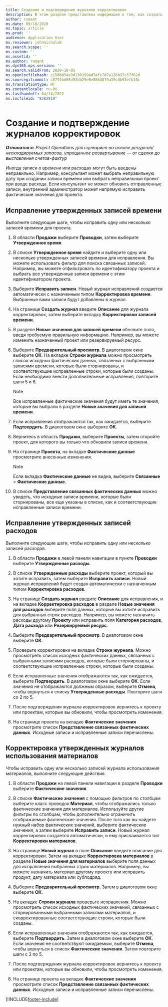 ```yaml
---
title: Создание и подтверждение журналов корректировок
description: В этом разделе представлена информация о том, как создать и подтвердить журнал корректировок.
author: rumant
ms.date: 09/18/2020
ms.topic: article
ms.prod: ''
audience: Application User
ms.reviewer: johnmichalak
ms.search.scope: ''
ms.custom: ''
ms.assetid: ''
ms.author: rumant
ms.dyn365.ops.version: ''
ms.search.validFrom: 2020-10-01
ms.openlocfilehash: c15db854e3d130150ad7afc707a126b37c57f62d
ms.sourcegitcommit: c0792bd65d92db25e0e8864879a19c4b93efb10c
ms.translationtype: HT
ms.contentlocale: ru-RU
ms.lasthandoff: 04/14/2022
ms.locfileid: "8582819"
---
```

# <a name="create-and-confirm-correction-journals"></a>Создание и подтверждение журналов корректировок

_**Относится к:** Project Operations для сценариев на основе ресурсов/нескладируемых запасов, упрощенное развертывание — от сделки до выставления счетов-фактур_

Иногда записи о времени или расходах могут быть введены неправильно. Например, консультант может выбрать неправильную дату при создании записи времени или выбрать неправильный проект при вводе расхода. Если консультант не может обновить отправленные записи, внутренний администратор может напрямую исправить фактические значения для проекта.

## <a name="correct-approved-time-entries"></a>Исправление утвержденных записей времени     

Выполните следующие шаги, чтобы исправить одну или несколько записей времени для проекта.

1. В области **Продажи** выберите **Проводки**, затем выберите **Утвержденное время**. 

2. В списке **Утвержденное время** найдите и выберите одну или несколько утвержденных записей времени для исправления. Вы можете использовать фильтр для поиска связанных записей. Например, вы можете отфильтровать по идентификатору проекта и выбрать все утвержденные записи времени с этим идентификатором проекта.

3. Выберите **Исправить записи**. Новый журнал исправлений создается автоматически с назначенным типом **Корректировка времени**. Выбранные вами записи будут добавлены в журнал. 

4. На странице **Создать журнал** введите **Описание** для журнала корректировок, затем выберите вкладку **Корректировки записей времени**.  

5. В разделе **Новые значения для записей времени** обновите поля, введя требуемую правильную информацию. Например, вы можете изменить назначенный проект или резервируемый ресурс.

6. Выберите **Предварительный просмотр**. В диалоговом окне выберите **ОК**. На вкладке **Строки журнала** можно просмотреть список исходных фактических данных, связанных с выбранными записями времени, которые были сторнированы, и соответствующие исправленные строки, которые были созданы. Если необходимо внести дополнительные исправления, повторите шаги 5 и 6. 

    > [!NOTE]
    > Все исправленные фактические значения будут иметь те значения, которые вы выбрали в разделе **Новые значения для записей времени**.

7. Если исправления отображаются так, как ожидается, выберите **Подтвердить**. В диалоговом окне выберите **ОК**.

8. Вернитесь в область **Продажи**, выберите **Проекты**, затем откройте проект, для которого вы только что обновили записи времени. 

9. На странице **Проекта**, на вкладке **Фактические данные** просмотрите внесенные изменения. 

    > [!NOTE]
    > Если вкладка **Фактические данные** не видна, выберите **Связанные** > **Фактические данные**.  

10. В списке **Представление связанных фактических данных** можно увидеть, что исходные записи времени, которые были сторнированы, все еще указаны в списке, как и соответствующие исправленные записи времени. 

 
## <a name="correct-approved-expense-entries"></a>Исправление утвержденных записей расходов

Выполните следующие шаги, чтобы исправить одну или несколько записей расходов. 

1. В области **Продажи** в левой панели навигации в пункте **Проводки** выберите **Утвержденные расходы**.

2. В списке **Утвержденные расходы** выберите проект, который вы хотите исправить, затем выберите **Исправить записи**. Новый журнал исправлений будет создан автоматически с назначенным типом **Корректировка расходов**. 

3. На странице **Создать журнал** введите **Описание** для исправления, и на вкладке **Корректировка расходов** в разделе **Новые значения для расходов** выберите поля данных, которые вы хотите исправить для выбранных строк расходов. Например, вы можете назначить расходы другому **Проекту** или исправить поля **Категория расходов**, **Дата расхода** или **Резервируемый ресурс**.

4. Выберите **Предварительный просмотр**. В диалоговом окне выберите **ОК**. 

5. Проверьте корректировки на вкладке **Строки журнала**. Можно просмотреть список исходных фактических данных, связанных с выбранными записями расходов, которые были сторнированы, и соответствующие исправленные строки, которые были созданы.

6. Если исправленные значения отображаются так, как ожидается, выберите **Подтвердить**. В диалоговом окне выберите **ОК**. Если значения не отображаются должным образом, выберите **Отмена**, чтобы вернуться к списку **Утвержденные расходы**. Повторите шаги со 2 по 5. 

7. После подтверждения журнала корректировок вернитесь к проекту или проектам, которые вы обновили, чтобы просмотреть изменения.

8. На странице проекта на вкладке **Фактические значения** просмотрите список **Представление связанных фактических данных**. Исходные записи и исправленные записи перечислены.


## <a name="correct-approved-material-usage-logs"></a>Корректировка утвержденных журналов использования материалов

Чтобы исправить одну или несколько записей журнала использования материалов, выполните следующие действия.

1. В области **Продажи** на левой панели навигации в разделе **Проводки** выберите **Фактические значения**.

2. В списке **Фактические значения** с помощью фильтров по столбцам выберите класс проводок **Материал**, чтобы отображались только фактические значения для материалов. Используйте другие фильтры по столбцам, чтобы дополнительно ограничить отображаемые фактические значения. После того как вы найдете нужный набор фактических значений, выберите фактические значения, а затем выберите **Исправить записи**. Новый журнал корректировок создается автоматически, и ему присваивается тип **Корректировки материалов**.

3. На странице **Новый журнал** в поле **Описание** введите описание для корректировки. Затем на вкладке **Корректировка материалов** в разделе **Новые значения для материалов** выберите поля данных для исправления выбранных строк материалов. Например, вы можете назначить материал другому проекту или исправить продукт, дату материала или субподряд.

4. Выберите **Предварительный просмотр**. Затем в диалоговом окне выберите **ОК**.

5. На вкладке **Строки журнала** проверьте исправления. Можно просмотреть список исходных фактических значений, связанных с сторнированными выбранными записями материалов, и скорректированные соответствующие строки, которые были созданы.

6. Если исправленные значения отображаются так, как ожидается, выберите **Подтвердить**. Затем в диалоговом окне выберите **ОК**. Если значения не соответствуют ожидаемым, выберите **Отмена**, чтобы вернуться в список **Фактические значения**. Затем повторите шаги с 2 по 5.

7. После подтверждения журнала корректировок вернитесь к проекту или проектам, которые вы обновили, чтобы просмотреть изменения.

8. На странице проекта на вкладке **Фактические значения** просмотрите список **Представление связанных фактических данных**. Исходные записи и исправленные записи перечислены.


[!INCLUDE[footer-include](../includes/footer-banner.md)]
